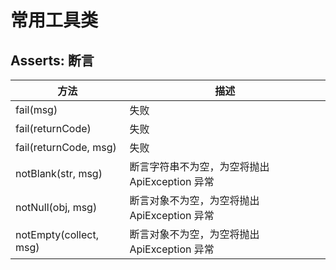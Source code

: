 # 常用工具类

## Asserts: 断言

| 方法 | 描述 |
| --- | --- |
| fail(msg) | 失败 |
| fail(returnCode) | 失败 |
| fail(returnCode, msg) | 失败 |
| notBlank(str, msg) | 断言字符串不为空，为空将抛出 ApiException 异常 |
| notNull(obj, msg) | 断言对象不为空，为空将抛出 ApiException 异常 |
| notEmpty(collect, msg) | 断言对象不为空，为空将抛出 ApiException 异常 |